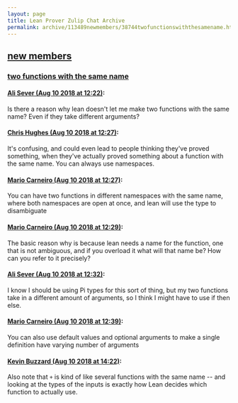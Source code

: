 ```yaml
---
layout: page
title: Lean Prover Zulip Chat Archive 
permalink: archive/113489newmembers/38744twofunctionswiththesamename.html
---
```


## [new members](index.html)
### [two functions with the same name](38744twofunctionswiththesamename.html)

#### [Ali Sever (Aug 10 2018 at 12:22)](https://leanprover.zulipchat.com/#narrow/stream/113489-new%20members/topic/two%20functions%20with%20the%20same%20name/near/131229114):
Is there a reason why lean doesn't let me make two functions with the same name? Even if they take different arguments?

#### [Chris Hughes (Aug 10 2018 at 12:27)](https://leanprover.zulipchat.com/#narrow/stream/113489-new%20members/topic/two%20functions%20with%20the%20same%20name/near/131229303):
It's confusing, and could even lead to people thinking they've proved something, when they've actually proved something about a function with the same name. You can always use namespaces.

#### [Mario Carneiro (Aug 10 2018 at 12:27)](https://leanprover.zulipchat.com/#narrow/stream/113489-new%20members/topic/two%20functions%20with%20the%20same%20name/near/131229312):
You can have two functions in different namespaces with the same name, where both namespaces are open at once, and lean will use the type to disambiguate

#### [Mario Carneiro (Aug 10 2018 at 12:29)](https://leanprover.zulipchat.com/#narrow/stream/113489-new%20members/topic/two%20functions%20with%20the%20same%20name/near/131229383):
The basic reason why is because lean needs a name for the function, one that is not ambiguous, and if you overload it what will that name be? How can you refer to it precisely?

#### [Ali Sever (Aug 10 2018 at 12:32)](https://leanprover.zulipchat.com/#narrow/stream/113489-new%20members/topic/two%20functions%20with%20the%20same%20name/near/131229559):
I know I should be using Pi types for this sort of thing, but my two functions take in a different amount of arguments, so I think I might have to use if then else.

#### [Mario Carneiro (Aug 10 2018 at 12:39)](https://leanprover.zulipchat.com/#narrow/stream/113489-new%20members/topic/two%20functions%20with%20the%20same%20name/near/131229802):
You can also use default values and optional arguments to make a single definition have varying number of arguments

#### [Kevin Buzzard (Aug 10 2018 at 14:22)](https://leanprover.zulipchat.com/#narrow/stream/113489-new%20members/topic/two%20functions%20with%20the%20same%20name/near/131233997):
Also note that `+` is kind of like several functions with the same name -- and looking at the types of the inputs is exactly how Lean decides which function to actually use.

